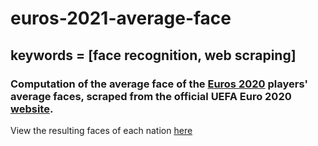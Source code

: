# euros-2021-average-face
## keywords = [face recognition, web scraping]
### Computation of the average face of the [Euros 2020](https://en.wikipedia.org/wiki/UEFA_Euro_2020) players' average faces, scraped from the official UEFA Euro 2020 [website](https://www.uefa.com/uefaeuro-2020/).

View the resulting faces of each nation [here](https://jasonkyungkim.github.io/euro_faces.html)
